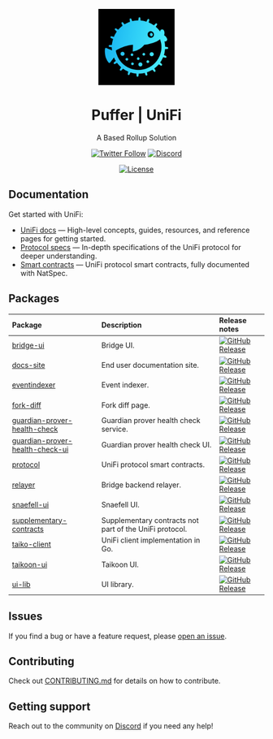 <p align="center">
  <img src="./.github/unifi_logo_blue.png" width="150" alt="Logo for Puffer" />
</p>

<h1 align="center">
  Puffer | UniFi
</h1>

<p align="center">
  A Based Rollup Solution
</p>

<div align="center">

[![Twitter Follow](https://img.shields.io/twitter/follow/puffer_unifi?style=social)](https://twitter.com/puffer_unifi)
[![Discord](https://img.shields.io/discord/984015101017346058?color=%235865F2&label=Discord&logo=discord&logoColor=%23fff)](https://discord.gg/pufferfi)

[![License](https://img.shields.io/github/license/pufferfinance/unifi-mono)](https://github.com/pufferfinance/unifi-mono/blob/unifi/LICENSE.md)

</div>

## Documentation

Get started with UniFi:

- [UniFi docs](https://docs.puffer.fi/unifi-based-rollup/) — High-level concepts, guides, resources, and reference pages for getting started.
- [Protocol specs](./packages/protocol/docs/README.md) — In-depth specifications of the UniFi protocol for deeper understanding.
- [Smart contracts](./packages/protocol/contracts/) — UniFi protocol smart contracts, fully documented with NatSpec.

## Packages

[//]: # (> [!TIP])
[//]: # (> Make sure your node is using the latest version tags for unifi-client and unifi-geth.&#41;)

| Package                                                                       | Description                                             | Release notes                                                                                                                                                                                                                                |
|:------------------------------------------------------------------------------|:--------------------------------------------------------|:---------------------------------------------------------------------------------------------------------------------------------------------------------------------------------------------------------------------------------------------|
| [bridge-ui](./packages/bridge-ui)                                             | Bridge UI.                                              | [![GitHub Release](https://img.shields.io/github/v/release/taikoxyz/taiko-mono?filter=bridge-ui*&label=)](https://github.com/pufferfinance/unifi-mono/blob/main/packages/bridge-ui/CHANGELOG.md)                                             |
| [docs-site](./packages/docs-site)                                             | End user documentation site.                            | [![GitHub Release](https://img.shields.io/github/v/release/taikoxyz/taiko-mono?filter=docs-site*&label=)](https://github.com/pufferfinance/unifi-mono/blob/main/packages/docs-site/CHANGELOG.md)                                             |
| [eventindexer](./packages/eventindexer)                                       | Event indexer.                                          | [![GitHub Release](https://img.shields.io/github/v/release/taikoxyz/taiko-mono?filter=eventindexer*&label=)](https://github.com/pufferfinance/unifi-mono/blob/main/packages/eventindexer/CHANGELOG.md)                                       |
| [fork-diff](./packages/fork-diff)                                             | Fork diff page.                                         | [![GitHub Release](https://img.shields.io/github/v/release/taikoxyz/taiko-mono?filter=fork-diff*&label=)](https://github.com/pufferfinance/unifi-mono/blob/main/packages/fork-diff/CHANGELOG.md)                                             |
| [guardian-prover-health-check](./packages/guardian-prover-health-check)       | Guardian prover health check service.                   | [![GitHub Release](https://img.shields.io/github/v/release/taikoxyz/taiko-mono?filter=guardian-prover-health-check*&label=)](https://github.com/pufferfinance/unifi-mono/blob/main/packages/guardian-prover-health-check/CHANGELOG.md)       |
| [guardian-prover-health-check-ui](./packages/guardian-prover-health-check-ui) | Guardian prover health check UI.                        | [![GitHub Release](https://img.shields.io/github/v/release/taikoxyz/taiko-mono?filter=guardian-prover-health-check-ui*&label=)](https://github.com/pufferfinance/unifi-mono/blob/main/packages/guardian-prover-health-check-ui/CHANGELOG.md) |
| [protocol](./packages/protocol)                                               | UniFi protocol smart contracts.                         | [![GitHub Release](https://img.shields.io/github/v/release/taikoxyz/taiko-mono?filter=protocol*&label=)](https://github.com/pufferfinance/unifi-mono/blob/main/packages/protocol/CHANGELOG.md)                                               |
| [relayer](./packages/relayer)                                                 | Bridge backend relayer.                                 | [![GitHub Release](https://img.shields.io/github/v/release/taikoxyz/taiko-mono?filter=relayer*&label=)](https://github.com/pufferfinance/unifi-mono/blob/main/packages/relayer/CHANGELOG.md)                                                 |
| [snaefell-ui](./packages/snaefell-ui)                                         | Snaefell UI.                                            | [![GitHub Release](https://img.shields.io/github/v/release/taikoxyz/taiko-mono?filter=snaefell-ui*&label=)](https://github.com/pufferfinance/unifi-mono/blob/main/packages/snaefell-ui/CHANGELOG.md)                                         |
| [supplementary-contracts](./packages/supplementary-contracts)                 | Supplementary contracts not part of the UniFi protocol. | [![GitHub Release](https://img.shields.io/github/v/release/taikoxyz/taiko-mono?filter=supplementary-contracts*&label=)](https://github.com/pufferfinance/unifi-mono/blob/main/packages/supplementary-contracts/CHANGELOG.md)                 |
| [taiko-client](./packages/taiko-client)                                       | UniFi client implementation in Go.                      | [![GitHub Release](https://img.shields.io/github/v/release/taikoxyz/taiko-mono?filter=taiko-client*&label=)](https://github.com/pufferfinance/unifi-mono/blob/main/packages/taiko-client/CHANGELOG.md)                                       |
| [taikoon-ui](./packages/taikoon-ui)                                           | Taikoon UI.                                             | [![GitHub Release](https://img.shields.io/github/v/release/taikoxyz/taiko-mono?filter=taikoon-ui*&label=)](https://github.com/pufferfinance/unifi-mono/blob/main/packages/taikoon-ui/CHANGELOG.md)                                           |
| [ui-lib](./packages/ui-lib)                                                   | UI library.                                             | [![GitHub Release](https://img.shields.io/github/v/release/taikoxyz/taiko-mono?filter=ui-lib*&label=)](https://github.com/pufferfinance/unifi-mono/blob/main/packages/ui-lib/CHANGELOG.md)                                                   |

## Issues

If you find a bug or have a feature request, please [open an issue](https://github.com/pufferfinance/unifi-mono/issues/new/choose).

## Contributing

Check out [CONTRIBUTING.md](./CONTRIBUTING.md) for details on how to contribute.

## Getting support

Reach out to the community on [Discord](https://discord.gg/pufferfi) if you need any help!
